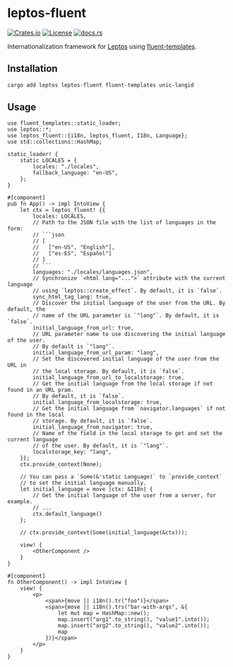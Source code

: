 # leptos-fluent

[![Crates.io](https://img.shields.io/crates/v/leptos-fluent)](https://crates.io/crates/leptos-fluent)
[![License](https://img.shields.io/crates/l/leptos-fluent?logo=mit)](https://github.com/mondeja/leptos-fluent/blob/master/LICENSE.md)
[![docs.rs](https://img.shields.io/docsrs/leptos-fluent?logo=docs.rs)](https://docs.rs/leptos-fluent)

Internationalization framework for [Leptos] using [fluent-templates].

## Installation

```sh
cargo add leptos leptos-fluent fluent-templates unic-langid
```

## Usage

````rust,ignore
use fluent_templates::static_loader;
use leptos::*;
use leptos_fluent::{i18n, leptos_fluent, I18n, Language};
use std::collections::HashMap;

static_loader! {
    static LOCALES = {
        locales: "./locales",
        fallback_language: "en-US",
    };
}

#[component]
pub fn App() -> impl IntoView {
    let ctx = leptos_fluent! {{
        locales: LOCALES,
        // Path to the JSON file with the list of languages in the form:
        // ```json
        // [
        //   ["en-US", "English"],
        //   ["es-ES", "Español"]
        // ]
        // ```
        languages: "./locales/languages.json",
        // Synchronize `<html lang="...">` attribute with the current language
        // using `leptos::create_effect`. By default, it is `false`.
        sync_html_tag_lang: true,
        // Discover the initial language of the user from the URL. By default, the
        // name of the URL parameter is `"lang"`. By default, it is `false`.
        initial_language_from_url: true,
        // URL parameter name to use discovering the initial language of the user.
        // By default is `"lang"`.
        initial_language_from_url_param: "lang",
        // Set the discovered initial language of the user from the URL in
        // the local storage. By default, it is `false`.
        initial_language_from_url_to_localstorage: true,
        // Get the initial language from the local storage if not found in an URL pram.
        // By default, it is `false`.
        initial_language_from_localstorage: true,
        // Get the initial language from `navigator.languages` if not found in the local
        // storage. By default, it is `false`.
        initial_language_from_navigator: true,
        // Name of the field in the local storage to get and set the current language
        // of the user. By default, it is `"lang"`.
        localstorage_key: "lang",
    }};
    ctx.provide_context(None);

    // You can pass a `Some(&'static Language)` to `provide_context`
    // to set the initial language manually.
    let initial_language = move |ctx: &I18n| {
        // Get the initial language of the user from a server, for example.
        // ...
        ctx.default_language()
    };

    // ctx.provide_context(Some(initial_language(&ctx)));

    view! {
        <OtherComponent />
    }
}

#[component]
fn OtherComponent() -> impl IntoView {
    view! {
        <p>
            <span>{move || i18n().tr("foo")}</span>
            <span>{move || i18n().trs("bar-with-args", &{
                let mut map = HashMap::new();
                map.insert("arg1".to_string(), "value1".into());
                map.insert("arg2".to_string(), "value2".into());
                map
            })}</span>
        </p>
    }
}
````

[leptos]: https://leptos.dev/
[fluent-templates]: https://github.com/XAMPPRocky/fluent-templates
